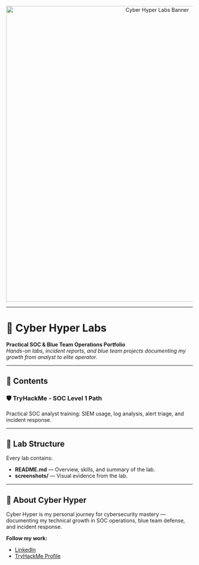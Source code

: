 <!-- Banner -->
<p align="center">
  <img src="assets/banner.png" alt="Cyber Hyper Labs Banner" width="800"/>
</p>

---

# 🚀 Cyber Hyper Labs
**Practical SOC & Blue Team Operations Portfolio**  
_Hands-on labs, incident reports, and blue team projects documenting my growth from analyst to elite operator._

---

## 📂 Contents

### 🛡️ TryHackMe - SOC Level 1 Path
Practical SOC analyst training: SIEM usage, log analysis, alert triage, and incident response.


---

## 🧩 Lab Structure
Every lab contains:
- **README.md** — Overview, skills, and summary of the lab.
- **screenshots/** — Visual evidence from the lab.

---

## 🖤 About Cyber Hyper
Cyber Hyper is my personal journey for cybersecurity mastery — documenting my technical growth in SOC operations, blue team defense, and incident response.

**Follow my work:**
- [LinkedIn](https://www.linkedin.com/in/essam-zarei/)
- [TryHackMe Profile](https://tryhackme.com/p/EssamAZ.IT)
